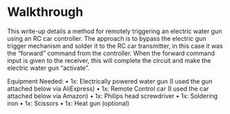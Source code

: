 # Walkthrough
This write-up details a method for remotely triggering an electric water gun using an RC car controller. The approach is to bypass the electric gun trigger mechanism and solder it to the RC car transmitter, in this case it was the “forward” command from the controller. When the forward command input is given to the receiver, this will complete the circuit and make the electric water gun “activate”.



Equipment Needed:
•	1x: Electrically powered water gun (I used the gun attached below via AliExpress)
•	1x: Remote Control car (I used the car attached below via Amazon)
•	1x: Philips head screwdriver
•	1x: Soldering iron
•	1x: Scissors
•	1x: Heat gun (optional)
